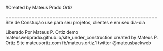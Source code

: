 #Created by Mateus Prado Ortiz

====================================================
Site de Constução use para seu projetos, clientes e em seu dia-dia

Liberado Por Mateus P. Ortiz
demo mateuswebprado.github.io/site_under_construction 
created by Mateus P. Ortiz
Site mateusortiz.com
fb/mateus.ortiz.1
twitter @mateusbackweb


